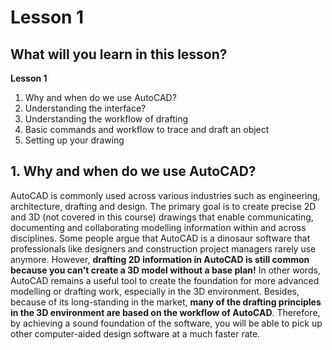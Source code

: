 # Lesson 1
## What will you learn in this lesson?
__Lesson 1__
1. Why and when do we use AutoCAD?
2. Understanding the interface?
3. Understanding the workflow of drafting
4. Basic commands and workflow to trace and draft an object
5. Setting up your drawing

## 1. Why and when do we use AutoCAD?
AutoCAD is commonly used across various industries such as engineering, architecture, drafting and design. The primary goal is to create precise 2D and 3D (not covered in this course) drawings that enable communicating, documenting and collaborating modelling information within and across disciplines. Some people argue that AutoCAD is a dinosaur software that professionals like designers and construction project managers rarely use anymore. However, **drafting 2D information in AutoCAD is still common because you can't create a 3D model without a base plan!** In other words, AutoCAD remains a useful tool to create the foundation for more advanced modelling or drafting work, especially in the 3D environment. Besides, because of its long-standing in the market, **many of the drafting principles in the 3D environment are based on the workflow of AutoCAD**. Therefore, by achieving a sound foundation of the software, you will be able to pick up other computer-aided design software at a much faster rate. 
